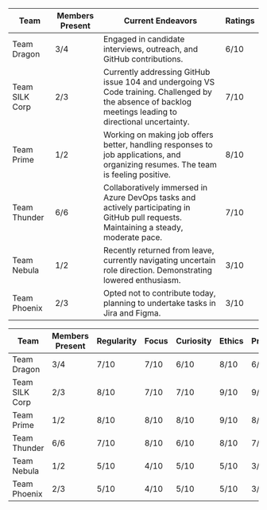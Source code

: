 
| Team           | Members Present | Current Endeavors                                      | Ratings     |
|----------------|-----------------|--------------------------------------------------------|--------------|
| Team Dragon    | 3/4             | Engaged in candidate interviews, outreach, and GitHub contributions. | 6/10  |
| Team SILK Corp | 2/3             | Currently addressing GitHub issue 104 and undergoing VS Code training. Challenged by the absence of backlog meetings leading to directional uncertainty. | 7/10     |
| Team Prime     | 1/2             | Working on making job offers better, handling responses to job applications, and organizing resumes. The team is feeling positive. | 8/10         |
| Team Thunder   | 6/6             | Collaboratively immersed in Azure DevOps tasks and actively participating in GitHub pull requests. Maintaining a steady, moderate pace. | 7/10     |
| Team Nebula    | 1/2             | Recently returned from leave, currently navigating uncertain role direction. Demonstrating lowered enthusiasm. | 3/10          |
| Team Phoenix   | 2/3             | Opted not to contribute today, planning to undertake tasks in Jira and Figma. |  3/10      |



| Team           | Members Present | Regularity | Focus | Curiosity | Ethics | Productivity | Overall Rating |
|----------------|-----------------|------------|-------|-----------|--------|--------------|----------------|
| Team Dragon    | 3/4             | 7/10       | 7/10  | 6/10      | 8/10   | 6/10         | 6/10         |
| Team SILK Corp | 2/3             | 8/10       | 7/10  | 7/10      | 9/10   | 9/10         | 7/10         |
| Team Prime     | 1/2             | 8/10       | 8/10  | 8/10      | 9/10   | 8/10         | 8/10         |
| Team Thunder   | 6/6             | 7/10       | 8/10  | 6/10      | 8/10   | 7/10         | 7/10         |
| Team Nebula    | 1/2             | 5/10       | 4/10  | 5/10      | 5/10   | 3/10         | 3/10         |
| Team Phoenix   | 2/3             | 5/10       | 4/10  | 5/10      | 5/10   | 3/10         | 3/10         |
